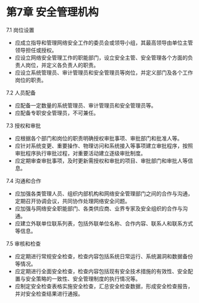 # 第7章 安全管理机构

7.1 岗位设置
- 应成立指导和管理网络安全工作的委员会或领导小组，其最高领导由单位主管领导担任或授权。
- 应设立网络安全管理工作的职能部门，设立安全主管、安全管理各个方面的负责人岗位，并定义各负责人的职责。
- 应设立系统管理员、审计管理员和安全管理员等岗位，并定义部门及各个工作岗位的职责。

7.2 人员配备
- 应配备一定数量的系统管理员、审计管理员和安全管理员等。
- 应配备专职安全管理员，不可兼任。

7.3 授权和审批
- 应根据各个部门和岗位的职责明确授权审批事项、审批部门和批准人等。
- 应针对系统变更、重要操作、物理访问和系统接入等事项建立审批程序，按照审批程序执行审批过程，对重要活动建立逐级审批制度。
- 应定期审查审批事项，及时更新需授权和审批的项目、审批部门和审批人等信息。

7.4 沟通和合作
- 应加强各类管理人员、组织内部机构和网络安全管理部门之间的合作与沟通，定期召开协调会议，共同协作处理网络安全问题。
- 应加强与网络安全职能部门、各类供应商、业界专家及安全组织的合作与沟通。
- 应建立外联单位联系列表，包括外联单位名称、合作内容、联系人和联系方式等信息。

7.5 审核和检查
- 应定期进行常规安全检查，检查内容包括系统日常运行、系统漏洞和数据备份等情况。
- 应定期进行全面安全检查，检查内容包括现有安全技术措施的有效性、安全配置与安全策略的一致性、安全管理制度的执行情况等。
- 应制定安全检查表格实施安全检查，汇总安全检查数据，形成安全检查报告，并对安全检查结果进行通报。